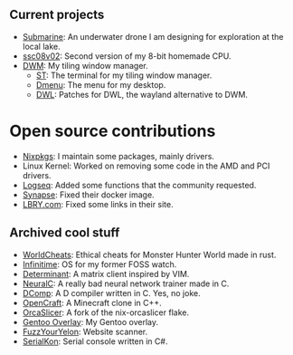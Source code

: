 ## Current projects

- [Submarine](https://github.com/lonyelon/submarine): An underwater drone I am designing for exploration at the local lake.
- [ssc08v02](https://github.com/lonyelon/ssc08v02): Second version of my 8-bit homemade CPU.
- [DWM](https://github.com/lonyelon/dwm): My tiling window manager.
  - [ST](https://github.com/lonyelon/st): The terminal for my tiling window manager.
  - [Dmenu](https://github.com/lonyelon/dmenu): The menu for my desktop.
  - [DWL](https://github.com/lonyelon/dwl): Patches for DWL, the wayland alternative to DWM.

# Open source contributions

- [Nixpkgs](https://github.com/NixOS/nixpkgs): I maintain some packages, mainly drivers.
- Linux Kernel: Worked on removing some code in the AMD and PCI drivers.
- [Logseq](https://github.com/logseq/logseq): Added some functions that the community requested.
- [Synapse](https://github.com/matrix-org/synapse): Fixed their docker image.
- [LBRY.com](https://github.com/lbryio/lbry.com): Fixed some links in their site.

## Archived cool stuff

- [WorldCheats](https://github.com/lonyelon/worldcheats): Ethical cheats for Monster Hunter World made in rust.
- [Infinitime](https://github.com/lonyelon/InfiniTime): OS for my former FOSS watch.
- [Determinant](https://github.com/lonyelon/determinant): A matrix client inspired by VIM.
- [NeuralC](https://github.com/lonyelon/NeuralC): A really bad neural network trainer made in C.
- [DComp](https://github.com/lonyelon/dcomp): A D compiler written in C. Yes, no joke.
- [OpenCraft](https://github.com/lonyelon/Opencraft): A Minecraft clone in C++.
- [OrcaSlicer](https://github.com/lonyelon/nix-orca-slicer): A fork of the nix-orcaslicer flake.
- [Gentoo Overlay](https://github.com/lonyelon/overlay): My Gentoo overlay.
- [FuzzYourYelon](https://github.com/lonyelon/FuzzYourYelon): Website scanner.
- [SerialKon](https://github.com/lonyelon/SerialKon): Serial console written in C#.
